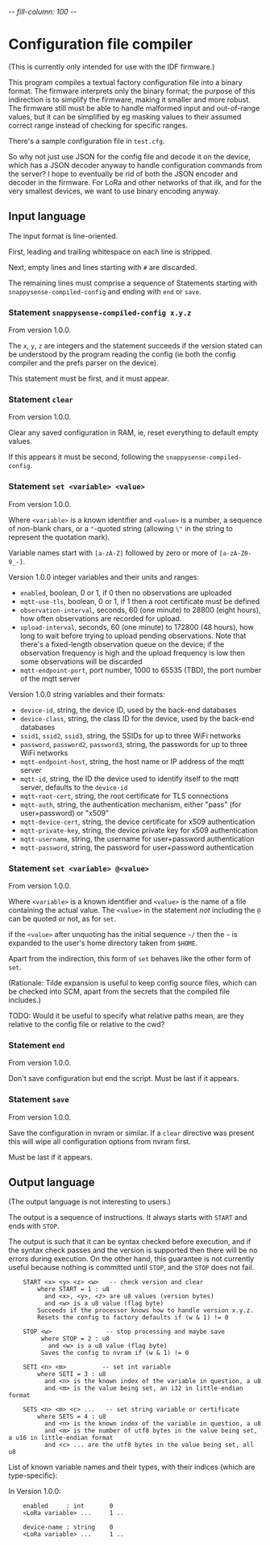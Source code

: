 -*- fill-column: 100 -*-

# Configuration file compiler

(This is currently only intended for use with the IDF firmware.)

This program compiles a textual factory configuration file into a binary format.  The firmware
interprets only the binary format; the purpose of this indirection is to simplify the firmware,
making it smaller and more robust.  The firmware still must be able to handle malformed input and
out-of-range values, but it can be simplified by eg masking values to their assumed correct range
instead of checking for specific ranges.

There's a sample configuration file in `test.cfg`.

So why not just use JSON for the config file and decode it on the device, which has a JSON decoder
anyway to handle configuration commands from the server?  I hope to eventually be rid of both the
JSON encoder and decoder in the firmware.  For LoRa and other networks of that ilk, and for the very
smallest devices, we want to use binary encoding anyway.

## Input language

The input format is line-oriented.

First, leading and trailing whitespace on each line is stripped.

Next, empty lines and lines starting with `#` are discarded.

The remaining lines must comprise a sequence of Statements starting with
`snappysense-compiled-config` and ending with `end` or `save`.

### Statement `snappysense-compiled-config x.y.z`

From version 1.0.0.

The `x`, `y`, `z` are integers and the statement succeeds if the version stated can be understood by
the program reading the config (ie both the config compiler and the prefs parser on the device).

This statement must be first, and it must appear.

### Statement `clear`

From version 1.0.0.

Clear any saved configuration in RAM, ie, reset everything to default empty values.

If this appears it must be second, following the `snappysense-compiled-config`.

### Statement `set <variable> <value>`

From version 1.0.0.

Where `<variable>` is a known identifier and `<value>` is a number, a sequence of non-blank chars,
or a `"`-quoted string (allowing `\"` in the string to represent the quotation mark).

Variable names start with `[a-zA-Z]` followed by zero or more of `[a-zA-Z0-9_-]`.

Version 1.0.0 integer variables and their units and ranges:

* `enabled`, boolean, 0 or 1, if 0 then no observations are uploaded
* `mqtt-use-tls`, boolean, 0 or 1, if 1 then a root certificate must be defined
* `observation-interval`, seconds, 60 (one minute) to 28800 (eight hours), how often observations
   are recorded for upload.
* `upload-interval`, seconds, 60 (one minute) to 172800 (48 hours), how long to wait before trying
   to upload pending observations.  Note that there's a fixed-length observation queue on the device;
   if the observation frequency is high and the upload frequency is low then some observations will
   be discarded
* `mqtt-endpoint-port`, port number, 1000 to 65535 (TBD), the port number of the mqtt server

Version 1.0.0 string variables and their formats:

* `device-id`, string, the device ID, used by the back-end databases
* `device-class`, string, the class ID for the device, used by the back-end databases
* `ssid1`, `ssid2`, `ssid3`, string, the SSIDs for up to three WiFi networks
* `password`, `password2`, `password3`, string, the passwords for up to three WiFi networks
* `mqtt-endpoint-host`, string, the host name or IP address of the mqtt server
* `mqtt-id`, string, the ID the device used to identify itself to the mqtt server, defaults to the `device-id`
* `mqtt-root-cert`, string, the root certificate for TLS connections
* `mqtt-auth`, string, the authentication mechanism, either "pass" (for user+password) or "x509"
* `mqtt-device-cert`, string, the device certificate for x509 authentication
* `mqtt-private-key`, string, the device private key for x509 authentication
* `mqtt-username`, string, the username for user+password authentication
* `mqtt-password`, string, the password for user+password authentication

### Statement `set <variable> @<value>`

From version 1.0.0.

Where `<variable>` is a known identifier and `<value>` is the name of a file containing the actual
value.  The `<value>` in the statement *not* including the `@` can be quoted or not, as for `set`.

if the `<value>` after unquoting has the initial sequence `~/` then the `~` is expanded to the
user's home directory taken from `$HOME`.

Apart from the indirection, this form of `set` behaves like the other form of `set`.

(Rationale: Tilde expansion is useful to keep config source files, which can be checked into SCM,
apart from the secrets that the compiled file includes.)

TODO: Would it be useful to specify what relative paths mean, are they relative to the config
file or relative to the cwd?

### Statement `end`

From version 1.0.0.

Don't save configuration but end the script.  Must be last if it appears.

### Statement `save`

From version 1.0.0.

Save the configuration in nvram or similar.  If a `clear` directive was present this will wipe all
configuration options from nvram first.

Must be last if it appears.


## Output language

(The output language is not interesting to users.)

The output is a sequence of instructions.  It always starts with `START` and ends with `STOP`.

The output is such that it can be syntax checked before execution, and if the syntax check passes
and the version is supported then there will be no errors during execution.  On the other hand, this
guarantee is not currently useful because nothing is committed until `STOP`, and the `STOP` does not
fail.

```
    START <x> <y> <z> <w>   -- check version and clear
        where START = 1 : u8
          and <x>, <y>, <z> are u8 values (version bytes)
          and <w> is a u8 value (flag byte)
        Succeeds if the processor knows how to handle version x.y.z.
        Resets the config to factory defaults if (w & 1) != 0

    STOP <w>               -- stop processing and maybe save
         where STOP = 2 : u8
           and <w> is a u8 value (flag byte)
         Saves the config to nvram if (w & 1) != 0

    SETI <n> <m>          -- set int variable
        where SETI = 3 : u8
          and <n> is the known index of the variable in question, a u8
          and <m> is the value being set, an i32 in little-endian format

    SETS <n> <m> <c> ...   -- set string variable or certificate
        where SETS = 4 : u8
          and <n> is the known index of the variable in question, a u8
          and <m> is the number of utf8 bytes in the value being set, a u16 in little-endian format
          and <c> ... are the utf8 bytes in the value being set, all u8
```

List of known variable names and their types, with their indices (which are type-specific):

In Version 1.0.0:

```
    enabled     : int       0
    <LoRa variable> ...     1 .. 

    device-name : string    0
    <LoRa variable> ...     1 .. 
```
